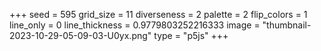 +++
seed = 595
grid_size = 11
diverseness = 2
palette = 2
flip_colors = 1
line_only = 0
line_thickness = 0.9779803252216333
image = "thumbnail-2023-10-29-05-09-03-U0yx.png"
type = "p5js"
+++

